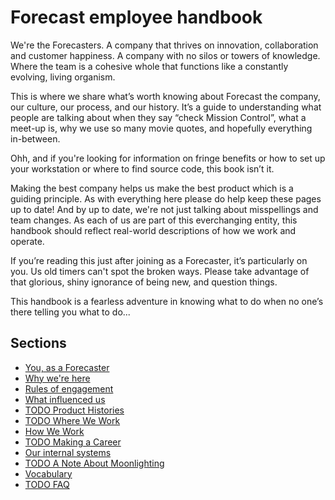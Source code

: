 # Forecast employee handbook

We're the Forecasters.
A company that thrives on innovation, collaboration and customer happiness. A company with no silos or towers of knowledge. Where the team is a cohesive whole that functions like a constantly evolving, living organism.

This is where we share what’s worth knowing about Forecast the company, our culture, our process, and our history. It’s a guide to understanding what people are talking about when they say “check Mission Control”, what a meet-up is, why we use so many movie quotes, and hopefully everything in-between.

Ohh, and if you're looking for information on fringe benefits or how to set up your workstation or where to find source code, this book isn’t it.

Making the best company helps us make the best product which is a guiding principle. As with everything here please do help keep these pages up to date! And by up to date, we're not just talking about misspellings and team changes. As each of us are part of this everchanging entity, this handbook should reflect real-world descriptions of how we work and operate.

If you’re reading this just after joining as a Forecaster, it’s particularly on you. Us old timers can't spot the broken ways. Please take advantage of that glorious, shiny ignorance of being new, and question things.

This handbook is a fearless adventure in knowing what to do when no one’s there telling you what to do...

## Sections
* [You, as a Forecaster](https://github.com/Forecast-it/handbook/blob/master/you-as-a-forecaster.md)
* [Why we're here](https://github.com/Forecast-it/handbook/blob/master/why-we-are-here.md)
* [Rules of engagement](https://github.com/Forecast-it/handbook/blob/master/rules-of-engagement.md)
* [What influenced us](https://github.com/Forecast-it/handbook/blob/master/what-influenced-us.md)
* [TODO Product Histories](https://github.com/Forecast-it/handbook/blob/master/product-histories.md)
* [TODO Where We Work](https://github.com/Forecast-it/handbook/blob/master/where-we-work.md)
* [How We Work](https://github.com/Forecast-it/handbook/blob/master/how-we-work.md)
* [TODO Making a Career](https://github.com/Forecast-it/handbook/blob/master/making-a-career.md)
* [Our internal systems](https://github.com/Forecast-it/handbook/blob/master/our-internal-systems.md)
* [TODO A Note About Moonlighting](https://github.com/Forecast-it/handbook/blob/master/moonlighting.md)
* [Vocabulary](https://github.com/Forecast-it/handbook/blob/master/vocabulary.md)
* [TODO FAQ](https://github.com/Forecast-it/handbook/blob/master/faq.md)
